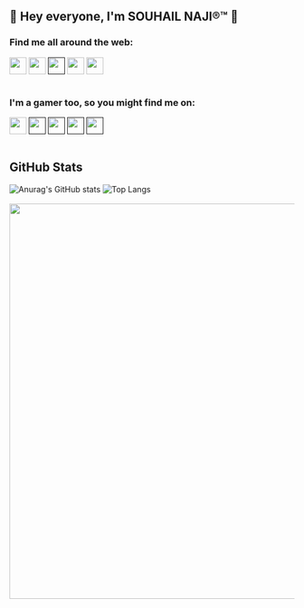 ## 👋 Hey everyone, I'm SOUHAIL NAJI®™ 👋

### Find me all around the web:
<div align="center"> </div>
<a href="https://www.linkedin.com/in/souhail-naji/" target="blank"><img align="center" src="https://user-images.githubusercontent.com/56301813/197393584-b2eca46f-e9d2-4c6c-8158-ab33a784f5ca.png" alt="" height="30" /></a>
<a href="https://codepen.io/doc-suell" target="blank"><img align="center" src="https://user-images.githubusercontent.com/56301813/197393670-2a8f6a02-3404-4de2-9e92-0c7107f2e187.png" alt="" height="30" /></a>
<a href="" target="blank"><img align="center" src="https://user-images.githubusercontent.com/56301813/197393775-1b29a76b-4219-46a5-b304-f3d1b67c8877.png" alt="" height="30" /></a>
<a href="https://www.frontendmentor.io/profile/doc-suell" target="blank"><img align="center" src="https://user-images.githubusercontent.com/56301813/197393984-461883c9-ce5b-4de2-9ed1-bec17e817c12.png" alt="" height="30" /></a>
<a href="https://leetcode.com/Souhail_Naji/" target="blank"><img align="center" src="https://user-images.githubusercontent.com/56301813/197394194-6c23a902-a741-4fb3-8dad-94f844b681e6.png" alt="" height="30" /></a>
<br><br>

 
 
 ### I'm a gamer too, so you might find me on:
 <a href="https://discordapp.com/invite/f4NFzFt" target="blank"><img align="center" src="https://github.com/mishmanners/MishManners/blob/master/Game%20Icons/discord.png" height="30" /></a>
 <a href=" " target="blank"><img align="center" src="https://user-images.githubusercontent.com/56301813/197394800-0dc86d38-7878-47a8-813d-003cefd96d57.png" height="30" /></a> 
 <a href="" target="blank"><img align="center" src="https://user-images.githubusercontent.com/56301813/197394806-b74dee5d-a31c-4220-a9e3-53d884dcd14d.png" height="30" /></a>
    <a href="" target="blank"><img align="center" src="https://user-images.githubusercontent.com/56301813/197394802-ad9e9f29-f35b-434a-b43f-ef20f699c476.png" height="30" /></a>
        <a href="" target="blank"><img align="center" src="https://user-images.githubusercontent.com/56301813/197394971-7f562a09-f07d-432b-8406-afb8449f278c.png" height="30" /></a>
<br><br>

## GitHub Stats
![Anurag's GitHub stats](https://github-readme-stats.vercel.app/api?username=doc-suell&theme=radical)
![Top Langs](https://github-readme-stats.vercel.app/api/top-langs/?username=doc-suell&layout=compact&theme=radical)
<br><br>
<img src="https://github-readme-streak-stats.herokuapp.com?user=doc-suell&theme=jolly" width="700">
























